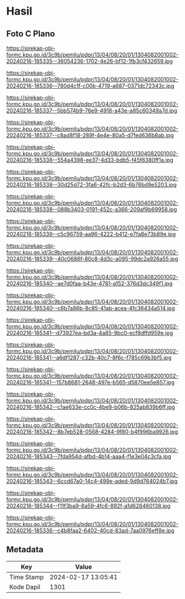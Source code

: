 # Hasil

## Foto C Plano

https://sirekap-obj-formc.kpu.go.id/3c9b/pemilu/pdpr/13/04/08/20/01/1304082001002-20240216-185335--36054236-1702-4e26-bf12-1fb3cf432659.jpg

https://sirekap-obj-formc.kpu.go.id/3c9b/pemilu/pdpr/13/04/08/20/01/1304082001002-20240216-185336--780d4c1f-c00b-4719-a687-0371dc72343c.jpg

https://sirekap-obj-formc.kpu.go.id/3c9b/pemilu/pdpr/13/04/08/20/01/1304082001002-20240216-185337--5bb574b9-76e9-4918-a43e-a85c60349a7d.jpg

https://sirekap-obj-formc.kpu.go.id/3c9b/pemilu/pdpr/13/04/08/20/01/1304082001002-20240216-185337--c8ad8f18-289f-4e4e-80a5-d7fed636b8ab.jpg

https://sirekap-obj-formc.kpu.go.id/3c9b/pemilu/pdpr/13/04/08/20/01/1304082001002-20240216-185338--554a4398-ee37-4d33-bdb5-f45f6380ff1a.jpg

https://sirekap-obj-formc.kpu.go.id/3c9b/pemilu/pdpr/13/04/08/20/01/1304082001002-20240216-185338--30d25d72-3fa6-42fc-b2d3-6b76bd9e5203.jpg

https://sirekap-obj-formc.kpu.go.id/3c9b/pemilu/pdpr/13/04/08/20/01/1304082001002-20240216-185338--088b3403-0191-452c-a366-209af9b69958.jpg

https://sirekap-obj-formc.kpu.go.id/3c9b/pemilu/pdpr/13/04/08/20/01/1304082001002-20240216-185339--c5c96759-aa96-4222-b412-e7fa8e73b89e.jpg

https://sirekap-obj-formc.kpu.go.id/3c9b/pemilu/pdpr/13/04/08/20/01/1304082001002-20240216-185339--40c0686f-80c8-4d3c-a095-99dc2a926a55.jpg

https://sirekap-obj-formc.kpu.go.id/3c9b/pemilu/pdpr/13/04/08/20/01/1304082001002-20240216-185340--ae7d0faa-b43e-4781-a152-376d3dc349f1.jpg

https://sirekap-obj-formc.kpu.go.id/3c9b/pemilu/pdpr/13/04/08/20/01/1304082001002-20240216-185340--c6b7a86b-8c85-41ab-acea-4fc36434a514.jpg

https://sirekap-obj-formc.kpu.go.id/3c9b/pemilu/pdpr/13/04/08/20/01/1304082001002-20240216-185341--d73927ea-bd3a-4a85-9bc0-ecf8dffd959e.jpg

https://sirekap-obj-formc.kpu.go.id/3c9b/pemilu/pdpr/13/04/08/20/01/1304082001002-20240216-185341--a6df1287-c32b-40c7-8f6c-f785c69b3bf5.jpg

https://sirekap-obj-formc.kpu.go.id/3c9b/pemilu/pdpr/13/04/08/20/01/1304082001002-20240216-185341--157b8681-2648-497e-b565-d5870ee5e857.jpg

https://sirekap-obj-formc.kpu.go.id/3c9b/pemilu/pdpr/13/04/08/20/01/1304082001002-20240216-185342--c1ae633e-cc0c-4be9-b06b-825ab839b6ff.jpg

https://sirekap-obj-formc.kpu.go.id/3c9b/pemilu/pdpr/13/04/08/20/01/1304082001002-20240216-185342--8b7eb528-0568-4284-9f80-b4f996ba9926.jpg

https://sirekap-obj-formc.kpu.go.id/3c9b/pemilu/pdpr/13/04/08/20/01/1304082001002-20240216-185343--7fda954d-afbd-4b14-aaa4-f1e3e04c3cfa.jpg

https://sirekap-obj-formc.kpu.go.id/3c9b/pemilu/pdpr/13/04/08/20/01/1304082001002-20240216-185343--6ccd67a0-14c4-499e-aded-9d9d764024b7.jpg

https://sirekap-obj-formc.kpu.go.id/3c9b/pemilu/pdpr/13/04/08/20/01/1304082001002-20240216-185344--f11f3ba9-8a59-4fc6-892f-a1d628460138.jpg

https://sirekap-obj-formc.kpu.go.id/3c9b/pemilu/pdpr/13/04/08/20/01/1304082001002-20240216-185336--c4b8faa2-6402-40cd-83ad-7aa0976eff8e.jpg


## Metadata

| Key        | Value               |
| ---------- | ------------------- |
| Time Stamp | 2024-02-17 13:05:41 |
| Kode Dapil | 1301                |



